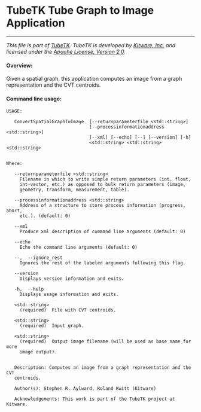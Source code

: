 TubeTK Tube Graph to Image Application
======================================

---
*This file is part of [TubeTK](http://www.tubetk.org). TubeTK is developed by [Kitware, Inc.](http://www.kitware.com) and licensed under the [Apache License, Version 2.0](http://www.apache.org/licenses/LICENSE-2.0).*

#### Overview:

Given a spatial graph, this application computes an image from a graph representation and the CVT centroids.


#### Command line usage:

```
USAGE:

   ConvertSpatialGraphToImage  [--returnparameterfile <std::string>]
                               [--processinformationaddress <std::string>]
                               [--xml] [--echo] [--] [--version] [-h]
                               <std::string> <std::string> <std::string>


Where:

   --returnparameterfile <std::string>
     Filename in which to write simple return parameters (int, float,
     int-vector, etc.) as opposed to bulk return parameters (image,
     geometry, transform, measurement, table).

   --processinformationaddress <std::string>
     Address of a structure to store process information (progress, abort,
     etc.). (default: 0)

   --xml
     Produce xml description of command line arguments (default: 0)

   --echo
     Echo the command line arguments (default: 0)

   --,  --ignore_rest
     Ignores the rest of the labeled arguments following this flag.

   --version
     Displays version information and exits.

   -h,  --help
     Displays usage information and exits.

   <std::string>
     (required)  File with CVT centroids.

   <std::string>
     (required)  Input graph.

   <std::string>
     (required)  Output image filename (will be used as base name for more
     image output).


   Description: Computes an image from a graph representation and the CVT
   centroids.

   Author(s): Stephen R. Aylward, Roland Kwitt (Kitware)

   Acknowledgements: This work is part of the TubeTK project at Kitware.
